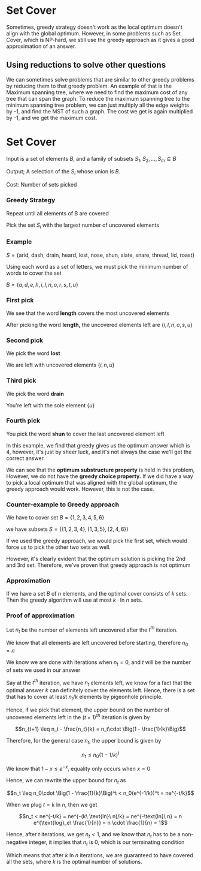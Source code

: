 # Set Cover

Sometimes, greedy strategy doesn't work as the local optimum doesn't align with the global optimum. However, in some problems such as Set Cover, which is NP-hard, we still use the greedy approach as it gives a good approximation of an answer.

## Using reductions to solve other questions

We can sometimes solve problems that are similar to other greedy problems by reducing them to that greedy problem. An example of that is the Maximum spanning tree, where we need to find the maximum cost of any tree that can span the graph. To reduce the maximum spanning tree to the minimum spanning tree problem, we can just multiply all the edge weights by -1, and find the MST of such a graph. The cost we get is again multiplied by -1, and we get the maximum cost.

# Set Cover

Input is a set of elements $B$, and a family of subsets $S_1, S_2, \dots, S_m  \subseteq B$

Output; A selection  of the $S_i$ whose union is $B$.

Cost: Number of sets picked

### Greedy Strategy

Repeat until all elements of B are covered

Pick the set $S_i$ with the largest number of uncovered elements

### Example

$S = \{\text{arid, dash, drain, heard, lost, nose, shun, slate, snare, thread, lid, roast}\}$

Using each word as a set of letters, we must pick the minimum number of words to cover the set

$B = \{a,d,e,h,i,l,n,o,r,s,t,u\}$

### First pick

We see that the word **length** covers the most uncovered elements

After picking the word **length,** the uncovered elements left are $\{i,l,n,o,s,u\}$

### Second pick

We pick the word **lost**

We are left with uncovered elements $\{i,n,u\}$

### Third pick

We pick the word **drain**

You're left with the sole element $\{u\}$

### Fourth pick

You pick the word **shun** to cover the last uncovered element left

In this example, we find that greedy gives us the optimum answer which is 4, however, it's just by sheer luck, and it's not always the case we'll get the correct answer.

We can see that the **optimum substructure property** is held in this problem, However, we do not have the **greedy choice property.** If we did have a way to pick a local optimum that was aligned with the global optimum, the greedy approach would work. However, this is not the case.

### Counter-example to Greedy approach

We have to cover set $B = \{1,2,3,4,5,6\}$

we have subsets $S = \{\{1,2,3,4\}, \{1,3,5\}, \{2,4,6\}\}$

If we used the greedy approach, we would pick the first set, which would force us to pick the other two sets as well.

However, it's clearly evident that the optimum solution is picking the 2nd and 3rd set. Therefore, we've proven that greedy approach is not optimum

### Approximation

If we have a set $B$ of $n$ elements, and the optimal cover consists of $k$ sets. Then the greedy algorithm will use at most $k\cdot\text{ln}\ n$ sets.

### Proof of approximation

Let $n_t$ be the number of elements left uncovered after the $t^{th}$ iteration.

We know that all elements are left uncovered before starting, therefore $n_0 = n$

We know we are done with iterations when $n_t = 0$, and $t$  will be the number of sets we used in our answer

Say at the $t^{th}$ iteration, we have $n_t$ elements left, we know for a fact that the optimal answer $k$ can definitely cover the elements left. Hence, there is a set that has to cover at least $n_t/k$ elements by pigeonhole principle.

Hence, if we pick that element, the upper bound on the number of uncovered elements left in the $(t+1)^{th}$ iteration is given by

$$n_{t+1} \leq n_t - \frac{n_t}{k} = n_t\cdot \Big(1 - \frac{1}{k}\Big)$$

Therefore, for the general case $n_t$, the upper bound is given by

$$n_t \leq n_0(1 - 1/k)^t$$

We know that $1 - x \leq e^{-x}$, equality only occurs when $x = 0$

Hence, we can rewrite the upper bound for $n_t$
 as 

$$n_t \leq n_0\cdot \Big(1 - \frac{1}{k}\Big)^t < n_0(e^{-1/k})^t = ne^{-t/k}$$

When we plug $t = k\ \text{ln}\ n$, then we get

$$n_t < ne^{-t/k} = ne^{-(k\ \text{ln}\ n)/k} = ne^{-\text{ln}\ n} = n e^{\text{log}_e\ \frac{1}{n}} = n \cdot \frac{1}{n} = 1$$

Hence, after $t$  iterations, we get $n_t < 1$, and we know that $n_t$ has to be a non-negative integer, it implies that $n_t$ is 0, which is our terminating condition

Which means that after $k\ \text{ln}\ n$ iterations, we are guaranteed to have covered all the sets, where $k$ is the optimal number of solutions.